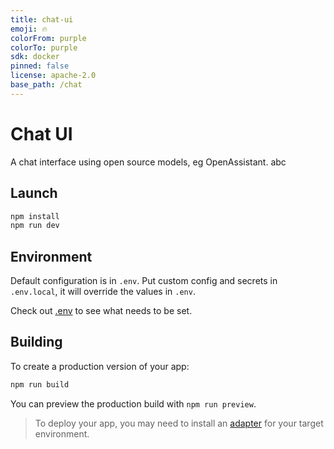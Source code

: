 ```yaml
---
title: chat-ui
emoji: 🔥
colorFrom: purple
colorTo: purple
sdk: docker
pinned: false
license: apache-2.0
base_path: /chat
---
```


# Chat UI

A chat interface using open source models, eg OpenAssistant. abc

## Launch

```bash
npm install
npm run dev
```

## Environment

Default configuration is in `.env`. Put custom config and secrets in `.env.local`, it will override the values in `.env`.

Check out [.env](./.env) to see what needs to be set.

## Building

To create a production version of your app:

```bash
npm run build
```

You can preview the production build with `npm run preview`.

> To deploy your app, you may need to install an [adapter](https://kit.svelte.dev/docs/adapters) for your target environment.
